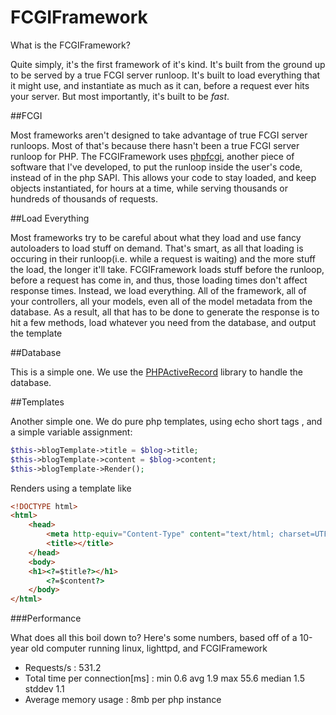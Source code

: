 FCGIFramework
=============

What is the FCGIFramework?

Quite simply, it's the first framework of it's kind.  It's built from the ground up to be served by a true FCGI server runloop.  It's built to load everything that it might use, and instantiate as much as it can, before a request ever hits your server.  But most importantly, it's built to be *fast*.

##FCGI

Most frameworks aren't designed to take advantage of true FCGI server runloops.  Most of that's because there hasn't been a true FCGI server runloop for PHP.  The FCGIFramework uses [phpfcgi](https://github.com/andyleap/phpfcgi), another piece of software that I've developed, to put the runloop inside the user's code, instead of in the php SAPI.  This allows your code to stay loaded, and keep objects instantiated, for hours at a time, while serving thousands or hundreds of thousands of requests.

##Load Everything

Most frameworks try to be careful about what they load and use fancy autoloaders to load stuff on demand.  That's smart, as all that loading is occuring in their runloop(i.e. while a request is waiting) and the more stuff the load, the longer it'll take.  FCGIFramework loads stuff before the runloop, before a request has come in, and thus, those loading times don't affect response times.  Instead, we load everything.  All of the framework, all of your controllers, all your models, even all of the model metadata from the database.  As a result, all that has to be done to generate the response is to hit a few methods, load whatever you need from the database, and output the template

##Database

This is a simple one.  We use the [PHPActiveRecord](http://www.phpactiverecord.org/) library to handle the database.

##Templates

Another simple one.  We do pure php templates, using echo short tags <?= ?>, and a simple variable assignment:

``` PHP
$this->blogTemplate->title = $blog->title;
$this->blogTemplate->content = $blog->content;
$this->blogTemplate->Render();
```

Renders using a template like

``` HTML
<!DOCTYPE html>
<html>
    <head>
        <meta http-equiv="Content-Type" content="text/html; charset=UTF-8">
        <title></title>
    </head>
    <body>
  	<h1><?=$title?></h1>
		<?=$content?>
    </body>
</html>
```

###Performance

What does all this boil down to?  Here's some numbers, based off of a 10-year old computer running linux, lighttpd, and FCGIFramework

* Requests/s : 531.2
* Total time per connection[ms] : min 0.6 avg 1.9 max 55.6 median 1.5 stddev 1.1
* Average memory usage : 8mb per php instance
